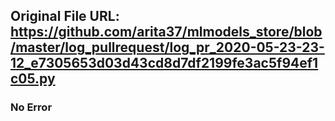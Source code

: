 ## Original File URL: https://github.com/arita37/mlmodels_store/blob/master/log_pullrequest/log_pr_2020-05-23-23-12_e7305653d03d43cd8d7df2199fe3ac5f94ef1c05.py<br />

### No Error